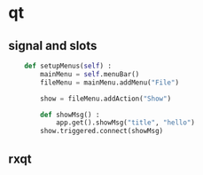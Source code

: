 # qt

## signal and slots

```python
    def setupMenus(self) :
        mainMenu = self.menuBar()
        fileMenu = mainMenu.addMenu("File")

        show = fileMenu.addAction("Show")

        def showMsg() :
            app.get().showMsg("title", "hello")
        show.triggered.connect(showMsg)
```

## rxqt
